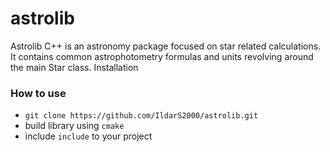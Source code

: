 # astrolib

Astrolib C++ is an astronomy package focused on star related calculations. It contains common astrophotometry formulas and units revolving around the main Star class.
Installation

### How to use

- `git clone https://github.com/IldarS2000/astrolib.git`
- build library using `cmake`
- include `include` to your project
